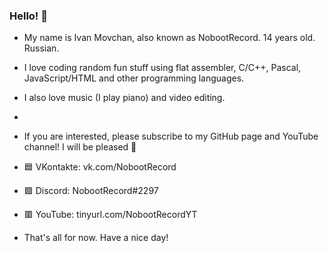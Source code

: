 ### Hello! 👋

<!--
**NobootRecord/NobootRecord** is a ✨ _special_ ✨ repository because its `README.md` (this file) appears on your GitHub profile.

Here are some ideas to get you started:

- 🔭 I’m currently working on ...
- 🌱 I’m currently learning ...
- 👯 I’m looking to collaborate on ...
- 🤔 I’m looking for help with ...
- 💬 Ask me about ...
- 📫 How to reach me: ...
- 😄 Pronouns: ...
- ⚡ Fun fact: ...
-->

- My name is Ivan Movchan, also known as NobootRecord. 14 years old. Russian.
- I love coding random fun stuff using flat assembler, C/C++, Pascal, JavaScript/HTML and other programming languages.
- I also love music (I play piano) and video editing.
- 
- If you are interested, please subscribe to my GitHub page and YouTube channel! I will be pleased 🙂

- 🟦 VKontakte: vk.com/NobootRecord
- 🟪 Discord: NobootRecord#2297
- 🟥 YouTube: tinyurl.com/NobootRecordYT

- That's all for now. Have a nice day!
